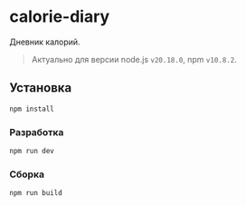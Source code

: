 # calorie-diary

Дневник калорий.

> Актуально для версии node.js `v20.18.0`, npm `v10.8.2`.

## Установка

```sh
npm install
```

### Разработка

```sh
npm run dev
```

### Сборка

```sh
npm run build
```
